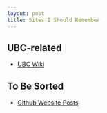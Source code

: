 ```yaml
---
layout: post
title: Sites I Should Remember
---
```


## UBC-related

- [UBC Wiki](http://wiki.ubc.ca/Main_Page)

## To Be Sorted

- [Github Website Posts](https://github.com/victorgan/victorgan.github.io/tree/master/_posts)

